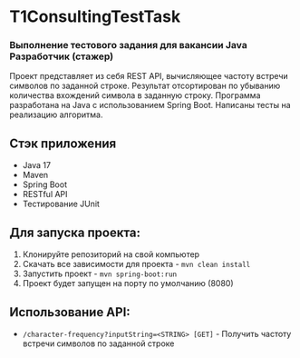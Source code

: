 # T1ConsultingTestTask
### Выполнение тестового задания для вакансии Java Разработчик (стажер)
Проект представляет из себя REST API, вычисляющее частоту встречи символов по заданной строке. 
Результат отсортирован по убыванию количества вхождений символа в заданную строку. 
Программа разработана на Java с использованием Spring Boot. Написаны тесты на реализацию алгоритма.

## Стэк приложения
- Java 17
- Maven
- Spring Boot
- RESTful API
- Тестирование JUnit

## Для запуска проекта:
1. Клонируйте репозиторий на свой компьютер
2. Скачать все зависимости для проекта - `mvn clean install`
3. Запустить проект - `mvn spring-boot:run`
4. Проект будет запущен на порту по умолчанию (8080)

## Использование API:
- `/character-frequency?inputString=<STRING> [GET]` - Получить частоту встречи символов по заданной строке